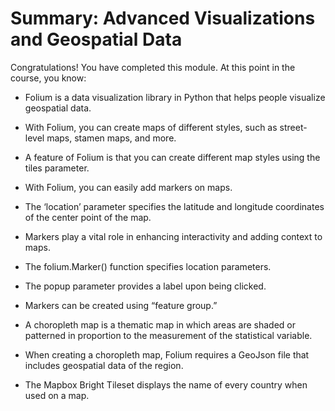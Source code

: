 # Summary: Advanced Visualizations and Geospatial Data
Congratulations! You have completed this module. At this point in the course, you know: 

- Folium is a data visualization library in Python that helps people visualize geospatial data. 

- With Folium, you can create maps of different styles, such as street-level maps, stamen maps, and more. 

- A feature of Folium is that you can create different map styles using the tiles parameter.

- With Folium, you can easily add markers on maps.

- The ‘location’ parameter specifies the latitude and longitude coordinates of the center point of the map.

- Markers play a vital role in enhancing interactivity and adding context to maps.

- The folium.Marker() function specifies location parameters.

- The popup parameter provides a label upon being clicked.

- Markers can be created using “feature group.”

- A choropleth map is a thematic map in which areas are shaded or patterned in proportion to the measurement of the statistical variable.

- When creating a choropleth map, Folium requires a GeoJson file that includes geospatial data of the region.

- The Mapbox Bright Tileset displays the name of every country when used on a map.
